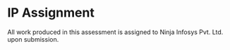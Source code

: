 # IP Assignment

All work produced in this assessment is assigned to Ninja Infosys Pvt. Ltd. upon submission.
